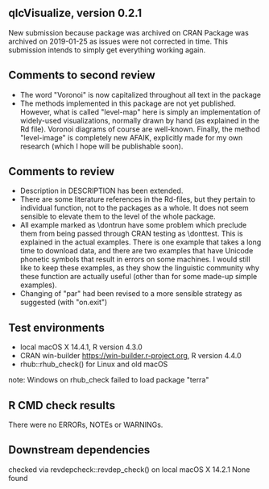 ## qlcVisualize, version 0.2.1

New submission because package was archived on CRAN
Package was archived on 2019-01-25 as issues were not corrected in time.
This submission intends to simply get everything working again.

## Comments to second review

- The word "Voronoi" is now capitalized throughout all text in the package
- The methods implemented in this package are not yet published. However,
  what is called "level-map" here is simply an implementation of widely-used
  visualizations, normally drawn by hand (as explained in the Rd file). Voronoi
  diagrams of course are well-known. Finally, the method "level-image" is
  completely new AFAIK, explicitly made for my own research (which I hope will
  be publishable soon).

## Comments to review

- Description in DESCRIPTION has been extended.
- There are some literature references in the Rd-files, but they pertain to
  individual function, not to the packages as a whole. It does not seem sensible
  to elevate them to the level of the whole package.
- All example marked as \dontrun have some problem which preclude them from being 
  passed through CRAN testing as \donttest. This is explained in the actual 
  examples. There is one example that takes a long time to download data, and 
  there are two examples that have Unicode phonetic symbols that result in 
  errors on some machines. I would still like to keep these examples, as they 
  show the linguistic community why these function are actually useful (other 
  than for some made-up simple examples).
- Changing of "par" had been revised to a more sensible strategy as suggested 
  (with "on.exit")

## Test environments

- local macOS X 14.4.1, R version 4.3.0
- CRAN win-builder https://win-builder.r-project.org, R version 4.4.0
- rhub::rhub_check() for Linux and old macOS

note: Windows on rhub_check failed to load package "terra"

## R CMD check results

There were no ERRORs, NOTEs or WARNINGs. 

## Downstream dependencies

checked via revdepcheck::revdep_check() on local macOS X 14.2.1
None found
